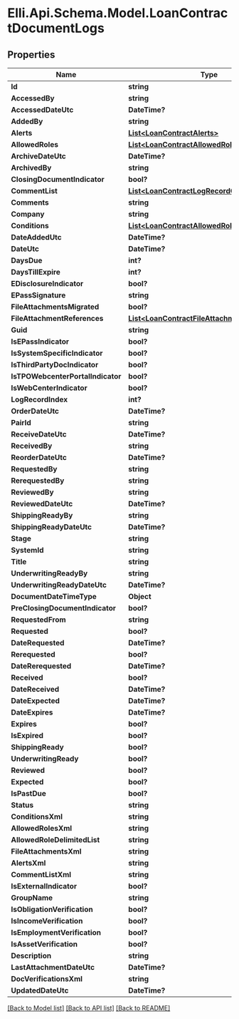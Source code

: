 # Elli.Api.Schema.Model.LoanContractDocumentLogs
## Properties

Name | Type | Description | Notes
------------ | ------------- | ------------- | -------------
**Id** | **string** |  | [optional] 
**AccessedBy** | **string** |  | [optional] 
**AccessedDateUtc** | **DateTime?** |  | [optional] 
**AddedBy** | **string** |  | [optional] 
**Alerts** | [**List&lt;LoanContractAlerts&gt;**](LoanContractAlerts.md) |  | [optional] 
**AllowedRoles** | [**List&lt;LoanContractAllowedRoles&gt;**](LoanContractAllowedRoles.md) |  | [optional] 
**ArchiveDateUtc** | **DateTime?** |  | [optional] 
**ArchivedBy** | **string** |  | [optional] 
**ClosingDocumentIndicator** | **bool?** |  | [optional] 
**CommentList** | [**List&lt;LoanContractLogRecordCommentList&gt;**](LoanContractLogRecordCommentList.md) |  | [optional] 
**Comments** | **string** |  | [optional] 
**Company** | **string** |  | [optional] 
**Conditions** | [**List&lt;LoanContractAllowedRoles&gt;**](LoanContractAllowedRoles.md) |  | [optional] 
**DateAddedUtc** | **DateTime?** |  | [optional] 
**DateUtc** | **DateTime?** |  | [optional] 
**DaysDue** | **int?** |  | [optional] 
**DaysTillExpire** | **int?** |  | [optional] 
**EDisclosureIndicator** | **bool?** |  | [optional] 
**EPassSignature** | **string** |  | [optional] 
**FileAttachmentsMigrated** | **bool?** |  | [optional] 
**FileAttachmentReferences** | [**List&lt;LoanContractFileAttachmentReferences&gt;**](LoanContractFileAttachmentReferences.md) |  | [optional] 
**Guid** | **string** |  | [optional] 
**IsEPassIndicator** | **bool?** |  | [optional] 
**IsSystemSpecificIndicator** | **bool?** |  | [optional] 
**IsThirdPartyDocIndicator** | **bool?** |  | [optional] 
**IsTPOWebcenterPortalIndicator** | **bool?** |  | [optional] 
**IsWebCenterIndicator** | **bool?** |  | [optional] 
**LogRecordIndex** | **int?** |  | [optional] 
**OrderDateUtc** | **DateTime?** |  | [optional] 
**PairId** | **string** |  | [optional] 
**ReceiveDateUtc** | **DateTime?** |  | [optional] 
**ReceivedBy** | **string** |  | [optional] 
**ReorderDateUtc** | **DateTime?** |  | [optional] 
**RequestedBy** | **string** |  | [optional] 
**RerequestedBy** | **string** |  | [optional] 
**ReviewedBy** | **string** |  | [optional] 
**ReviewedDateUtc** | **DateTime?** |  | [optional] 
**ShippingReadyBy** | **string** |  | [optional] 
**ShippingReadyDateUtc** | **DateTime?** |  | [optional] 
**Stage** | **string** |  | [optional] 
**SystemId** | **string** |  | [optional] 
**Title** | **string** |  | [optional] 
**UnderwritingReadyBy** | **string** |  | [optional] 
**UnderwritingReadyDateUtc** | **DateTime?** |  | [optional] 
**DocumentDateTimeType** | **Object** |  | [optional] 
**PreClosingDocumentIndicator** | **bool?** |  | [optional] 
**RequestedFrom** | **string** |  | [optional] 
**Requested** | **bool?** |  | [optional] 
**DateRequested** | **DateTime?** |  | [optional] 
**Rerequested** | **bool?** |  | [optional] 
**DateRerequested** | **DateTime?** |  | [optional] 
**Received** | **bool?** |  | [optional] 
**DateReceived** | **DateTime?** |  | [optional] 
**DateExpected** | **DateTime?** |  | [optional] 
**DateExpires** | **DateTime?** |  | [optional] 
**Expires** | **bool?** |  | [optional] 
**IsExpired** | **bool?** |  | [optional] 
**ShippingReady** | **bool?** |  | [optional] 
**UnderwritingReady** | **bool?** |  | [optional] 
**Reviewed** | **bool?** |  | [optional] 
**Expected** | **bool?** |  | [optional] 
**IsPastDue** | **bool?** |  | [optional] 
**Status** | **string** |  | [optional] 
**ConditionsXml** | **string** |  | [optional] 
**AllowedRolesXml** | **string** |  | [optional] 
**AllowedRoleDelimitedList** | **string** |  | [optional] 
**FileAttachmentsXml** | **string** |  | [optional] 
**AlertsXml** | **string** |  | [optional] 
**CommentListXml** | **string** |  | [optional] 
**IsExternalIndicator** | **bool?** |  | [optional] 
**GroupName** | **string** |  | [optional] 
**IsObligationVerification** | **bool?** |  | [optional] 
**IsIncomeVerification** | **bool?** |  | [optional] 
**IsEmploymentVerification** | **bool?** |  | [optional] 
**IsAssetVerification** | **bool?** |  | [optional] 
**Description** | **string** |  | [optional] 
**LastAttachmentDateUtc** | **DateTime?** |  | [optional] 
**DocVerificationsXml** | **string** |  | [optional] 
**UpdatedDateUtc** | **DateTime?** |  | [optional] 

[[Back to Model list]](../README.md#documentation-for-models) [[Back to API list]](../README.md#documentation-for-api-endpoints) [[Back to README]](../README.md)

